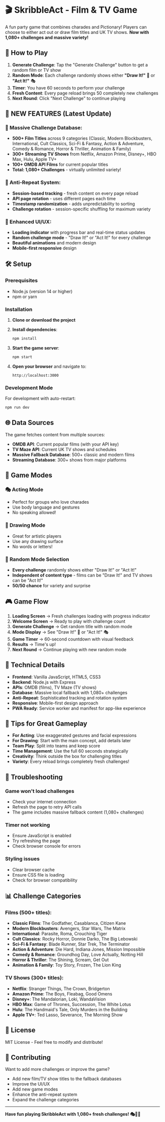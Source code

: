 # 🎬 SkribbleAct - Film & TV Game

A fun party game that combines charades and Pictionary! Players can choose to either act out or draw film titles and UK TV shows. **Now with 1,080+ challenges and massive variety!**

## 🎯 How to Play

1. **Generate Challenge**: Tap the "Generate Challenge" button to get a random film or TV show
2. **Random Mode**: Each challenge randomly shows either **"Draw It!"** 🎨 or **"Act It!"** 🎭
3. **Timer**: You have 60 seconds to perform your challenge
4. **Fresh Content**: Every page reload brings 50 completely new challenges
5. **Next Round**: Click "Next Challenge" to continue playing

## 🚀 **NEW FEATURES (Latest Update)**

### **🎯 Massive Challenge Database:**
- **500+ Film Titles** across 9 categories (Classic, Modern Blockbusters, International, Cult Classics, Sci-Fi & Fantasy, Action & Adventure, Comedy & Romance, Horror & Thriller, Animation & Family)
- **300+ Streaming TV Shows** from Netflix, Amazon Prime, Disney+, HBO Max, Hulu, Apple TV+
- **100+ OMDB API Films** for current popular titles
- **Total: 1,080+ Challenges** - virtually unlimited variety!

### **🔄 Anti-Repeat System:**
- **Session-based tracking** - fresh content on every page reload
- **API page rotation** - uses different pages each time
- **Timestamp randomization** - adds unpredictability to sorting
- **Challenge rotation** - session-specific shuffling for maximum variety

### **📱 Enhanced UI/UX:**
- **Loading indicator** with progress bar and real-time status updates
- **Random challenge mode** - "Draw It!" or "Act It!" for every challenge
- **Beautiful animations** and modern design
- **Mobile-first responsive** design

## 🛠️ Setup

### Prerequisites
- Node.js (version 14 or higher)
- npm or yarn

### Installation

1. **Clone or download the project**
2. **Install dependencies**:
   ```bash
   npm install
   ```

3. **Start the game server**:
   ```bash
   npm start
   ```

4. **Open your browser** and navigate to:
   ```
   http://localhost:3000
   ```

### Development Mode
For development with auto-restart:
```bash
npm run dev
```

## 🌐 Data Sources

The game fetches content from multiple sources:
- **OMDB API**: Current popular films (with your API key)
- **TV Maze API**: Current UK TV shows and schedules
- **Massive Fallback Database**: 500+ classic and modern films
- **Streaming Database**: 300+ shows from major platforms

## 📱 Game Modes

### 🎭 Acting Mode
- Perfect for groups who love charades
- Use body language and gestures
- No speaking allowed!

### 🎨 Drawing Mode
- Great for artistic players
- Use any drawing surface
- No words or letters!

### 🎲 **Random Mode Selection**
- **Every challenge** randomly shows either "Draw It!" or "Act It!"
- **Independent of content type** - films can be "Draw It!" and TV shows can be "Act It!"
- **50/50 chance** for variety and surprise

## 🎮 Game Flow

1. **Loading Screen** → Fresh challenges loading with progress indicator
2. **Welcome Screen** → Ready to play with challenge count
3. **Generate Challenge** → Get random title with random mode
4. **Mode Display** → See "Draw It!" 🎨 or "Act It!" 🎭
5. **Game Timer** → 60-second countdown with visual feedback
6. **Results** → Time's up!
7. **Next Round** → Continue playing with new random mode

## 🔧 Technical Details

- **Frontend**: Vanilla JavaScript, HTML5, CSS3
- **Backend**: Node.js with Express
- **APIs**: OMDB (films), TV Maze (TV shows)
- **Database**: Massive local fallback with 1,080+ challenges
- **Anti-Repeat**: Sophisticated tracking and rotation system
- **Responsive**: Mobile-first design approach
- **PWA Ready**: Service worker and manifest for app-like experience

## 🎉 Tips for Great Gameplay

- **For Acting**: Use exaggerated gestures and facial expressions
- **For Drawing**: Start with the main concept, add details later
- **Team Play**: Split into teams and keep score
- **Time Management**: Use the full 60 seconds strategically
- **Creativity**: Think outside the box for challenging titles
- **Variety**: Every reload brings completely fresh challenges!

## 🐛 Troubleshooting

### Game won't load challenges
- Check your internet connection
- Refresh the page to retry API calls
- The game includes massive fallback content (1,080+ challenges)

### Timer not working
- Ensure JavaScript is enabled
- Try refreshing the page
- Check browser console for errors

### Styling issues
- Clear browser cache
- Ensure CSS file is loading
- Check for browser compatibility

## 📊 **Challenge Categories**

### **Films (500+ titles):**
- **Classic Films**: The Godfather, Casablanca, Citizen Kane
- **Modern Blockbusters**: Avengers, Star Wars, The Matrix
- **International**: Parasite, Roma, Crouching Tiger
- **Cult Classics**: Rocky Horror, Donnie Darko, The Big Lebowski
- **Sci-Fi & Fantasy**: Blade Runner, Star Trek, The Terminator
- **Action & Adventure**: Die Hard, Indiana Jones, Mission Impossible
- **Comedy & Romance**: Groundhog Day, Love Actually, Notting Hill
- **Horror & Thriller**: The Shining, Scream, Get Out
- **Animation & Family**: Toy Story, Frozen, The Lion King

### **TV Shows (300+ titles):**
- **Netflix**: Stranger Things, The Crown, Bridgerton
- **Amazon Prime**: The Boys, Fleabag, Good Omens
- **Disney+**: The Mandalorian, Loki, WandaVision
- **HBO Max**: Game of Thrones, Succession, The White Lotus
- **Hulu**: The Handmaid's Tale, Only Murders in the Building
- **Apple TV+**: Ted Lasso, Severance, The Morning Show

## 📄 License

MIT License - Feel free to modify and distribute!

## 🤝 Contributing

Want to add more challenges or improve the game?
- Add new film/TV show titles to the fallback databases
- Improve the UI/UX
- Add new game modes
- Enhance the anti-repeat system
- Expand the challenge categories

---

**Have fun playing SkribbleAct with 1,080+ fresh challenges! 🎭🎨✨**
